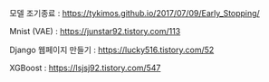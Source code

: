 모델 조기종료 : https://tykimos.github.io/2017/07/09/Early_Stopping/

Mnist (VAE) : https://junstar92.tistory.com/113  

Django 웹페이지 만들기 : https://lucky516.tistory.com/52

XGBoost : https://lsjsj92.tistory.com/547

